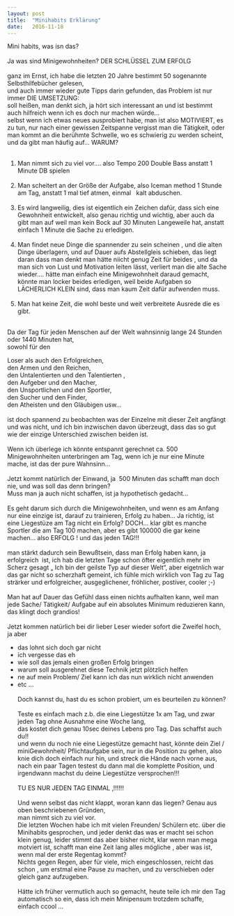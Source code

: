```yaml
---
layout: post
title:  "Minihabits Erklärung"
date:   2016-11-18
---
```

<html>
<head>
  
  
  <meta http-equiv="Content-Type" content="text/html;charset=utf-8" />
  <meta name="exporter-version" content="Evernote Windows/303788 (de-DE, DDL); Windows/10.0.10586 (Win64);"/>
  
</head>
<body>
<a name="467"/>

<div>
<span style="word-wrap: break-word; -webkit-nbsp-mode: space; -webkit-line-break: after-white-space;">
Mini habits, was isn das?<br/><br/>
Ja was sind Minigewohnheiten? DER SCHLÜSSEL ZUM ERFOLG<br/><br/>
ganz im Ernst, ich habe die letzten 20 Jahre bestimmt 50 sogenannte Selbsthilfebücher gelesen,<br/>
und auch immer wieder gute Tipps darin gefunden, das Problem ist nur immer DIE UMSETZUNG:<br/>
soll heißen, man denkt sich, ja hört sich interessant an und ist bestimmt auch hilfreich wenn ich es doch nur machen würde...<br/>
selbst wenn ich etwas neues ausprobiert habe, man ist also MOTIVIERT, es zu tun, nur nach einer gewissen Zeitspanne vergisst man die Tätigkeit, oder man kommt an die berühmte Schwelle, wo es schwierig zu werden scheint, und da gibt man häufig auf... WARUM?<br/><br/>
<ol>
<li> Man nimmt sich zu viel vor.... also Tempo 200 Double Bass anstatt 1 Minute DB spielen</li><br/>
<li> Man scheitert an der Größe der Aufgabe, also Iceman method 1 Stunde am Tag, anstatt 1 mal tief atmen, einmal   kalt abduschen.</li><br/>
<li> Es wird langweilig, dies ist eigentlich ein Zeichen dafür, dass sich eine Gewohnheit entwickelt, also genau richtig und wichtig, aber auch da gibt man auf weil man kein Bock auf 30 Minuten Langeweile hat, anstatt einfach 1 Minute die Sache zu erledigen.</li><br/>
<li> Man findet neue Dinge die spannender zu sein scheinen , und die alten Dinge überlagern, und auf Dauer aufs Abstellgleis schieben, das liegt daran dass man denkt man hätte niicht genug Zeit für beides , und da man sich von Lust und Motivation leiten lässt, verliert man die alte Sache wieder.... hätte man einfach eine Minigewohnheit daraud gemacht, könnte man locker beides erledigen, weil beide Aufgaben so LÄCHERLICH KLEIN sind, dass man kaum Zeit dafür aufwenden muss.</li><br/>
<li> Man hat keine Zeit, die wohl beste und weit verbreitete Ausrede die es gibt.</li></ol> <br/>
Da der Tag für jeden Menschen auf der Welt wahnsinnig lange 24 Stunden oder 1440 Minuten hat,<br/>
sowohl für den<br/>

Loser als auch den Erfolgreichen,<br/>
den Armen und den Reichen,<br/>
den Untalentierten und den Talentierten ,<br/>
den Aufgeber und den Macher,<br/>
den Unsportlichen und den Sportler,<br/>
den Sucher und den Finder,<br/>
den Atheisten und den Gläubigen usw...<br/><br/>
ist doch spannend zu beobachten was der Einzelne mit dieser Zeit angfängt und was nicht, und ich bin inzwischen davon überzeugt, dass das so gut wie der einzige Unterschied zwischen beiden ist.<br/><br/>
Wenn ich überlege ich könnte entspannt gerechnet ca. 500 Minigewohnheiten unterbringen am Tag, wenn ich je nur eine Minute mache, ist das der pure Wahnsinn...<br/><br/>
Jetzt kommt natürlich der Einwand, ja  500 Minuten das schafft man doch nie, und was soll das denn bringen?<br/>
Muss man ja auch nicht schaffen, ist ja hypothetisch gedacht...<br/><br/>
Es geht darum sich durch die Minigewohnheiten, und wenn es am Anfang nur eine einzige ist, darauf zu trainieren, Erfolg zu haben... Ja richtig, ist eine Liegestüze am Tag nicht ein Erfolg? DOCH... klar gibt es manche Sportler die am Tag 100 machen, aber es gibt 100000 die gar keine machen... also ERFOLG ! und das jeden TAG!!!<br/><br/>
man stärkt dadurch sein Bewußtsein, dass man Erfolg haben kann, ja erfolgreich  ist, ich hab die letzten Tage schon öfter eigentlich mehr im Scherz gesagt „ Ich bin der geilste Typ auf dieser Welt“, aber eigetnlich war das gar nicht so scherzhaft gemeint, ich fühle mich wirklich von Tag zu Tag strärker und erfolgreicher, ausgeglichener, fröhlicher, postiver, cooler ;-)<br/><br/>
Man hat auf Dauer das Gefühl dass einen nichts aufhalten kann, weil man jede Sache/ Tätigkeit/ Aufgabe auf ein absolutes Minimum reduzieren kann, das klingt doch grandios!<br/><br/>
Jetzt kommen natürlich bei dir lieber Leser wieder sofort die Zweifel hoch, ja aber<br/>
- das lohnt sich doch gar nicht<br/>
- ich vergesse das eh<br/>
- wie soll das jemals einen großen Erfolg bringen<br/>
- warum soll ausgerehnet diese Technik jetzt plötzlich helfen<br/>
- ne auf mein Problem/ Ziel kann ich das nun wirklich nicht anwenden<br/>
- etc ...<br/><br/>
Doch kannst du, hast du es schon probiert, um es beurteilen zu können?<br/><br/>
Teste es einfach mach z.b. die eine Liegestütze 1x am Tag, und zwar jeden Tag ohne Ausnahme eine Woche lang,<br/>
das kostet dich genau 10sec deines Lebens pro Tag. Das schaffst auch du!!<br/>
und wenn du noch nie eine Liegestütze gemacht hast, könnte dein Ziel / miniGewohnheit/ Pflichtaufgabe sein, nur in die Position zu gehen, also knie dich doch einfach nur hin, und streck die Hände nach vorne aus, nach ein paar Tagen testest du dann mal die komplette Position, und irgendwann machst du deine Liegestütze versprochen!!!<br/><br/>
TU ES NUR JEDEN TAG EINMAL ‚!!!!!!<br/><br/>
Und wenn selbst das nicht klappt, woran kann das liegen? Genau aus oben beschriebenen Gründen,<br/>
man nimmt sich zu viel vor.<br/>
Die letzten Wochen habe ich mit vielen Freunden/ Schülern etc. über die Minihabits gesprochen, und jeder denkt das was er macht sei schon klein genug, leider stimmt das aber bisher nicht, klar wenn man mega motviert ist, schafft man eine Zeit lang alles mögliche , aber was ist, wenn mal der erste Regentag kommt?<br/>
Nichts gegen Regen, aber für viele, mich eingeschlossen, reicht das schon , um erstmal eine Pause zu machen, und zu verschieben oder gleich ganz aufzugeben.<br/><br/>
Hätte ich früher vermutlich auch so gemacht, heute teile ich mir den Tag automatisch so ein, dass ich mein Minipensum trotzdem schaffe, einfach ccool ...<br/><br/></span>
</div></body></html>
